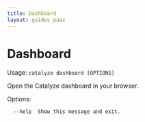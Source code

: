 ```yaml
---
title: Dashboard
layout: guides_paas
---
```


# Dashboard

Usage: `catalyze dashboard [OPTIONS]`

  Open the Catalyze dashboard in your browser.

Options:

```
  --help  Show this message and exit.
```
